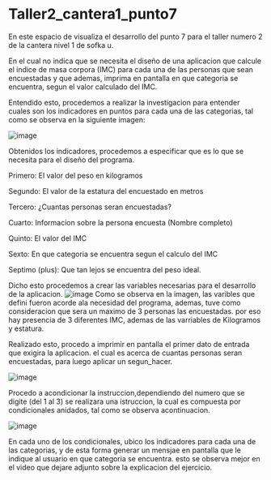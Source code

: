 # Taller2_cantera1_punto7
En este espacio de visualiza el desarrollo del punto 7 para el taller numero 2 de la cantera nivel 1 de sofka u.

En el cual no indica que se necesita el diseño de una aplicacion que calcule el indice de masa corpora (IMC) para cada una de las personas que sean encuestadas  y que ademas, imprima en pantalla en que categoria se encuentra, segun el valor calculado del IMC. 

Entendido esto, procedemos a realizar la investigacion para entender cuales son los indicadores en puntos para cada una de las categorias, tal como se observa en la siguiente imagen:

![image](https://user-images.githubusercontent.com/122764419/213259235-e422a091-253d-402c-955c-5f02224d3fb4.png)

Obtenidos los indicadores, procedemos a especificar que es lo que se necesita para el diseño del programa.

Primero: El valor del peso en kilogramos

Segundo: El valor de la estatura del encuestado en metros

Tercero: ¿Cuantas personas seran encuestadas?

Cuarto: Informacion sobre la persona encuesta (Nombre completo)

Quinto: El valor del IMC

Sexto: En que categoria se encuentra segun el calculo del IMC

Septimo (plus): Que tan lejos se encuentra del peso ideal.

Dicho esto procedemos a crear las variables necesarias para el desarrollo de la aplicacion.
![image](https://user-images.githubusercontent.com/122764419/213260117-efea1129-9d99-45cc-9c1d-9c2b91a3b702.png)
Como se observa en la imagen, las varibles que defini fueron acorde ala necesidad del programa, ademas, tuve como consideracion que sera un maximo de 3 personas las encuestadas. por eso hay presencia de 3 diferentes IMC, ademas de las varriables de Kilogramos y estatura.

Realizado esto, procedo a imprimir en pantalla el primer dato de entrada que exigira la aplicacion. el cual es acerca de cuantas personas seran encuestadas, para luego aplicar  un segun_hacer.

![image](https://user-images.githubusercontent.com/122764419/213280554-9f41b922-b5aa-4038-a685-3be82beef3eb.png)

Procedo a acondicionar la instruccion,dependiendo del numero que se digite (del 1 al 3) se realizara una istruccion, la cual es compuesta por condicionales anidados, tal como se observa acontinuacion.

![image](https://user-images.githubusercontent.com/122764419/213280813-bb362e42-d36d-4f23-abf0-cf9d8315c84a.png)

En cada uno de los condicionales, ubico los indicadores para cada una de las categorias, y de esta forma generar un mensjae en pantalla que le indique al usuario en que categoria se encuentra. esto se observa mejor en el video que dejare adjunto sobre la explicacion del ejercicio.




